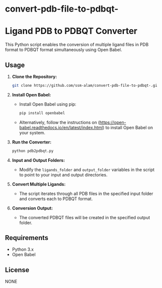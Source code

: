 # convert-pdb-file-to-pdbqt-
# Ligand PDB to PDBQT Converter

This Python script enables the conversion of multiple ligand files in PDB format to PDBQT format simultaneously using Open Babel.

## Usage

1. **Clone the Repository:**
    ```bash
    git clone https://github.com/ssm-alam/convert-pdb-file-to-pdbqt-.git
    ```

2. **Install Open Babel:**
   - Install Open Babel using pip:
      ```bash
      pip install openbabel
      ```
    -  Alternatively, follow the instructions on (https://open-babel.readthedocs.io/en/latest/index.html) to install Open Babel on your system.

5. **Run the Converter:**
    ```bash
    python pdb2pdbqt.py
    ```

6. **Input and Output Folders:**
    - Modify the `ligands_folder` and `output_folder` variables in the script to point to your input and output directories.

7. **Convert Multiple Ligands:**
    - The script iterates through all PDB files in the specified input folder and converts each to PDBQT format.

8. **Conversion Output:**
    - The converted PDBQT files will be created in the specified output folder.

## Requirements

- Python 3.x
- Open Babel

## License

NONE
